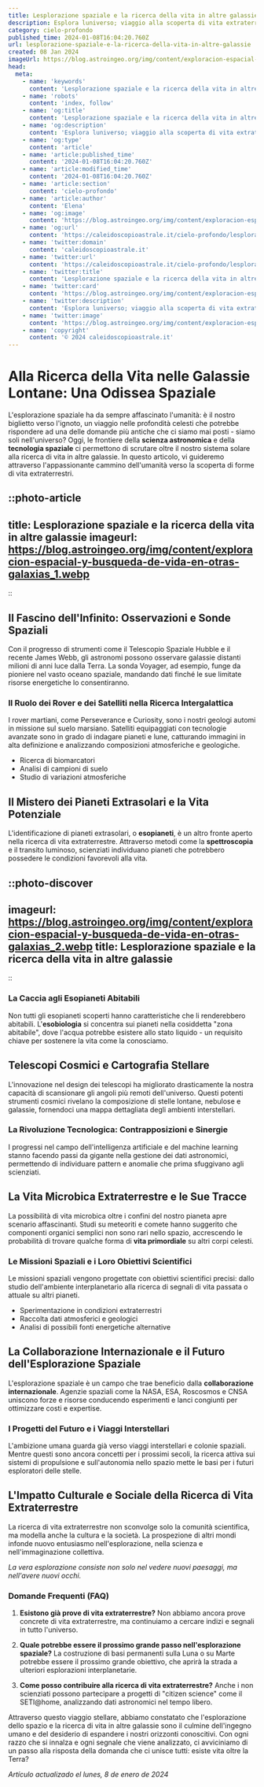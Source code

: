 ```yaml
---
title: Lesplorazione spaziale e la ricerca della vita in altre galassie
description: Esplora luniverso; viaggio alla scoperta di vita extraterrestre tra le galassie. Unisciti allavventura! #Spazio #VitaAliena
category: cielo-profondo
published_time: 2024-01-08T16:04:20.760Z
url: lesplorazione-spaziale-e-la-ricerca-della-vita-in-altre-galassie
created: 08 Jan 2024
imageUrl: https://blog.astroingeo.org/img/content/exploracion-espacial-y-busqueda-de-vida-en-otras-galaxias_1.webp
head:
  meta:
    - name: 'keywords'
      content: 'Lesplorazione spaziale e la ricerca della vita in altre galassie'
    - name: 'robots'
      content: 'index, follow'
    - name: 'og:title'
      content: 'Lesplorazione spaziale e la ricerca della vita in altre galassie'
    - name: 'og:description'
      content: 'Esplora luniverso; viaggio alla scoperta di vita extraterrestre tra le galassie. Unisciti allavventura! #Spazio #VitaAliena'
    - name: 'og:type'
      content: 'article'
    - name: 'article:published_time'
      content: '2024-01-08T16:04:20.760Z'
    - name: 'article:modified_time'
      content: '2024-01-08T16:04:20.760Z'
    - name: 'article:section'
      content: 'cielo-profondo'
    - name: 'article:author'
      content: 'Elena'
    - name: 'og:image'
      content: 'https://blog.astroingeo.org/img/content/exploracion-espacial-y-busqueda-de-vida-en-otras-galaxias_1.webp'
    - name: 'og:url'
      content: 'https://caleidoscopioastrale.it/cielo-profondo/lesplorazione-spaziale-e-la-ricerca-della-vita-in-altre-galassie'
    - name: 'twitter:domain'
      content: 'caleidoscopioastrale.it'
    - name: 'twitter:url'
      content: 'https://caleidoscopioastrale.it/cielo-profondo/lesplorazione-spaziale-e-la-ricerca-della-vita-in-altre-galassie'
    - name: 'twitter:title'
      content: 'Lesplorazione spaziale e la ricerca della vita in altre galassie'
    - name: 'twitter:card'
      content: 'https://blog.astroingeo.org/img/content/exploracion-espacial-y-busqueda-de-vida-en-otras-galaxias_1.webp'
    - name: 'twitter:description'
      content: 'Esplora luniverso; viaggio alla scoperta di vita extraterrestre tra le galassie. Unisciti allavventura! #Spazio #VitaAliena'
    - name: 'twitter:image'
      content: 'https://blog.astroingeo.org/img/content/exploracion-espacial-y-busqueda-de-vida-en-otras-galaxias_1.webp'
    - name: 'copyright'
      content: '© 2024 caleidoscopioastrale.it'
---
```

# Alla Ricerca della Vita nelle Galassie Lontane: Una Odissea Spaziale

L'esplorazione spaziale ha da sempre affascinato l'umanità: è il nostro biglietto verso l'ignoto, un viaggio nelle profondità celesti che potrebbe rispondere ad una delle domande più antiche che ci siamo mai posti - siamo soli nell'universo? Oggi, le frontiere della **scienza astronomica** e della **tecnologia spaziale** ci permettono di scrutare oltre il nostro sistema solare alla ricerca di vita in altre galassie. In questo articolo, vi guideremo attraverso l'appassionante cammino dell'umanità verso la scoperta di forme di vita extraterrestri.

::photo-article
---
title: Lesplorazione spaziale e la ricerca della vita in altre galassie
imageurl: https://blog.astroingeo.org/img/content/exploracion-espacial-y-busqueda-de-vida-en-otras-galaxias_1.webp
---
::

## Il Fascino dell'Infinito: Osservazioni e Sonde Spaziali

Con il progresso di strumenti come il Telescopio Spaziale Hubble e il recente James Webb, gli astronomi possono osservare galassie distanti milioni di anni luce dalla Terra. La sonda Voyager, ad esempio, funge da pioniere nel vasto oceano spaziale, mandando dati finché le sue limitate risorse energetiche lo consentiranno.

### Il Ruolo dei Rover e dei Satelliti nella Ricerca Intergalattica

I rover martiani, come Perseverance e Curiosity, sono i nostri geologi automi in missione sul suelo marsiano. Satelliti equipaggiati con tecnologie avanzate sono in grado di indagare pianeti e lune, catturando immagini in alta definizione e analizzando composizioni atmosferiche e geologiche.

- Ricerca di biomarcatori
- Analisi di campioni di suelo
- Studio di variazioni atmosferiche

## Il Mistero dei Pianeti Extrasolari e la Vita Potenziale

L'identificazione di pianeti extrasolari, o **esopianeti**, è un altro fronte aperto nella ricerca di vita extraterrestre. Attraverso metodi come la **spettroscopia** e il transito luminoso, scienziati individuano pianeti che potrebbero possedere le condizioni favorevoli alla vita.

::photo-discover
---
imageurl: https://blog.astroingeo.org/img/content/exploracion-espacial-y-busqueda-de-vida-en-otras-galaxias_2.webp
title: Lesplorazione spaziale e la ricerca della vita in altre galassie
---
::

### La Caccia agli Esopianeti Abitabili

Non tutti gli esopianeti scoperti hanno caratteristiche che li renderebbero abitabili. L'**esobiologia** si concentra sui pianeti nella cosiddetta "zona abitabile", dove l'acqua potrebbe esistere allo stato liquido - un requisito chiave per sostenere la vita come la conosciamo.

## Telescopi Cosmici e Cartografia Stellare

L'innovazione nel design dei telescopi ha migliorato drasticamente la nostra capacità di scansionare gli angoli più remoti dell'universo. Questi potenti strumenti cosmici rivelano la composizione di stelle lontane, nebulose e galassie, fornendoci una mappa dettagliata degli ambienti interstellari.

### La Rivoluzione Tecnologica: Contrapposizioni e Sinergie

I progressi nel campo dell'intelligenza artificiale e del machine learning stanno facendo passi da gigante nella gestione dei dati astronomici, permettendo di individuare pattern e anomalie che prima sfuggivano agli scienziati.

## La Vita Microbica Extraterrestre e le Sue Tracce

La possibilità di vita microbica oltre i confini del nostro pianeta apre scenario affascinanti. Studi su meteoriti e comete hanno suggerito che componenti organici semplici non sono rari nello spazio, accrescendo le probabilità di trovare qualche forma di **vita primordiale** su altri corpi celesti.

### Le Missioni Spaziali e i Loro Obiettivi Scientifici

Le missioni spaziali vengono progettate con obiettivi scientifici precisi: dallo studio dell'ambiente interplanetario alla ricerca di segnali di vita passata o attuale su altri pianeti.

- Sperimentazione in condizioni extraterrestri
- Raccolta dati atmosferici e geologici
- Analisi di possibili fonti energetiche alternative

## La Collaborazione Internazionale e il Futuro dell'Esplorazione Spaziale

L'esplorazione spaziale è un campo che trae beneficio dalla **collaborazione internazionale**. Agenzie spaziali come la NASA, ESA, Roscosmos e CNSA uniscono forze e risorse conducendo esperimenti e lanci congiunti per ottimizzare costi e expertise.

### I Progetti del Futuro e i Viaggi Interstellari

L'ambizione umana guarda già verso viaggi interstellari e colonie spaziali. Mentre questi sono ancora concetti per i prossimi secoli, la ricerca attiva sui sistemi di propulsione e sull'autonomia nello spazio mette le basi per i futuri esploratori delle stelle.

## L'Impatto Culturale e Sociale della Ricerca di Vita Extraterrestre

La ricerca di vita extraterrestre non sconvolge solo la comunità scientifica, ma modella anche la cultura e la società. La prospezione di altri mondi infonde nuovo entusiasmo nell'esplorazione, nella scienza e nell'immaginazione collettiva.

*La vera esplorazione consiste non solo nel vedere nuovi paesaggi, ma nell'avere nuovi occhi.*

### Domande Frequenti (FAQ)

1. **Esistono già prove di vita extraterrestre?**
   Non abbiamo ancora prove concrete di vita extraterrestre, ma continuiamo a cercare indizi e segnali in tutto l'universo.

2. **Quale potrebbe essere il prossimo grande passo nell'esplorazione spaziale?**
   La costruzione di basi permanenti sulla Luna o su Marte potrebbe essere il prossimo grande obiettivo, che aprirà la strada a ulteriori esplorazioni interplanetarie.

3. **Come posso contribuire alla ricerca di vita extraterrestre?**
   Anche i non scienziati possono partecipare a progetti di "citizen science" come il SETI@home, analizzando dati astronomici nel tempo libero.

Attraverso questo viaggio stellare, abbiamo constatato che l'esplorazione dello spazio e la ricerca di vita in altre galassie sono il culmine dell'ingegno umano e del desiderio di espandere i nostri orizzonti conoscitivi. Con ogni razzo che si innalza e ogni segnale che viene analizzato, ci avviciniamo di un passo alla risposta della domanda che ci unisce tutti: esiste vita oltre la Terra?

_Artículo actualizado el lunes, 8 de enero de 2024_